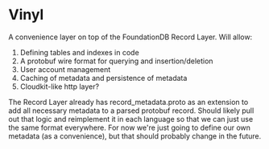 # Vinyl

A convenience layer on top of the FoundationDB Record Layer. Will allow:

1.  Defining tables and indexes in code
2.  A protobuf wire format for querying and insertion/deletion
3.  User account management
4.  Caching of metadata and persistence of metadata
5.  Cloudkit-like http layer?

The Record Layer already has record_metadata.proto as an extension to add all necessary metadata
to a parsed protobuf record. Should likely pull out that logic and reimplement it in each language
so that we can just use the same format everywhere. For now we're just going to define our own
metadata (as a convenience), but that should probably change in the future.

<!-- validate(Descriptors.Descriptor) must be called before calling eval(FDBRecordStoreBase, EvaluationContext, FDBRecord), or bad things may happen. -->
